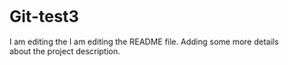 

# Git-test3
I am editing the
I am editing the README file. Adding some more details about the project description.

